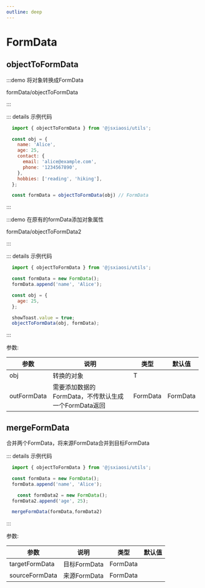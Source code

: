 ```yaml
---
outline: deep
---
```


# FormData

## objectToFormData

:::demo 将对象转换成FormData

formData/objectToFormData

:::

::: details 示例代码

```js
  import { objectToFormData } from '@jsxiaosi/utils';

  const obj = {
    name: 'Alice',
    age: 25,
    contact: {
      email: 'alice@example.com',
      phone: '1234567890',
    },
    hobbies: ['reading', 'hiking'],
  };

  const formData = objectToFormData(obj) // FormData
```

:::

:::demo 在原有的formData添加对象属性

formData/objectToFormData2

:::

::: details 示例代码

```js
  import { objectToFormData } from '@jsxiaosi/utils';

  const formData = new FormData();
  formData.append('name', 'Alice');

  const obj = {
    age: 25,
  };

  showToast.value = true;
  objectToFormData(obj, formData);
```

:::

参数:

参数 | 说明 | 类型 | 默认值
---------|----------|---------|---------
obj | 转换的对象 | T |
outFormData | 需要添加数据的FormData，不传默认生成一个FormData返回 | FormData | FormData

## mergeFormData

合并两个FormData，将来源FormData合并到目标FormData

::: details 示例代码

```js
  import { objectToFormData } from '@jsxiaosi/utils';

  const formData = new FormData();
  formData.append('name', 'Alice');

    const formData2 = new FormData();
  formData2.append('age', 25);

  mergeFormData(formData,formData2)
```

:::

参数:

参数 | 说明 | 类型 | 默认值
---------|----------|---------|---------
targetFormData | 目标FormData | FormData |
sourceFormData | 来源FormData | FormData |
